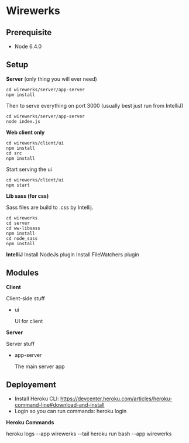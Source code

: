 Wirewerks
========

Prerequisite
------------

 * Node 6.4.0

Setup
-------

**Server** (only thing you will ever need)
```
cd wirewerks/server/app-server
npm install
```

Then to serve everything on port 3000 (usually best just run from IntelliJ)
```
cd wirewerks/server/app-server
node index.js
```


**Web client only**
```
cd wirewerks/client/ui
npm install
cd src
npm install
```

Start serving the ui

```
cd wirewerks/client/ui
npm start
```

**Lib sass (for css)**

Sass files are build to .css by Intellij.

```
cd wirewerks
cd server
cd ww-libsass
npm install
cd node_sass
npm install
```


**IntelliJ**
Install NodeJs plugin
Install FileWatchers plugin


Modules
---------


**Client**

Client-side stuff

 * ui

	UI for client

**Server**

Server stuff


 * app-server

	The main server app


Deployement
-----------

- Install Heroku CLI: https://devcenter.heroku.com/articles/heroku-command-line#download-and-install
- Login so you can run commands: heroku login

**Heroku Commands**

heroku logs --app wirewerks --tail
heroku run bash --app wirewerks
